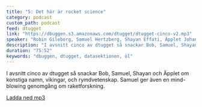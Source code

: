 ```yaml
---
title: "5: Det här är rocket science"
category: podcast
custom_path: podcast
feed: dtugget
link: "https://dbuggen.s3.amazonaws.com/dtugget/dtugget-cinco-v2.mp3"
speaker: "Robin Gileborg, Samuel Hertzberg, Shayan Effati, Äpplet Johansson"
description: "I avsnitt cinco av dtugget så snackar Bob, Samuel, Shayan och Äpplet om konstiga namn, vikingar, och rymdvetenskap. Samuel ger även en mind-blowing genomgång om raketforskning."
duration: "75:52"
keywords: "dbuggen, dtugget, datasektionen, öl"
---
```

<script src="/audiojs/audio.min.js"></script>
<script>
  audiojs.events.ready(function() {
    var as = audiojs.createAll();
  });
</script>

I avsnitt cinco av dtugget så snackar Bob, Samuel, Shayan och Äpplet om konstiga namn, vikingar, och rymdvetenskap. Samuel ger även en mind-blowing genomgång om raketforskning.

<audio src="{{ page.link }}" preload="auto"></audio>

<p class="center">
  <a class="center" href="{{ page.link }}">Ladda ned mp3</a>
</p>
